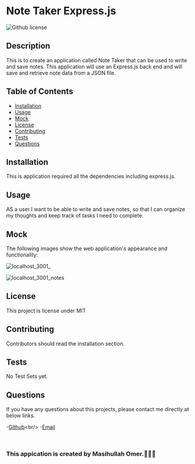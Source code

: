 # Note Taker Express.js

![Github license](https://img.shields.io/badge/license-MIT-red.svg)

## Description

This is to create an application called Note Taker that can be used to write and save notes. This application will use an Express.js back end and will save and retrieve note data from a JSON file.

## Table of Contents

- [Installation](#installation)
- [Usage](#usage)
- [Mock](#mock)
- [License](#license)
- [Contributing](#contributing)
- [Tests](#tests)
- [Questions](#questions)

## Installation

This is application required all the dependencies including express.js.

## Usage

AS a user I want to be able to write and save notes, so that I can organize my thoughts and keep track of tasks I need to complete.

## Mock

The following images show the web application's appearance and functionality:

![localhost_3001_](https://user-images.githubusercontent.com/111917255/224788814-22d3516e-9599-42d7-91ca-d3523829f177.png)

![localhost_3001_notes](https://user-images.githubusercontent.com/111917255/224788846-2620f6f5-038f-4c34-872d-fb36fd514929.png)

## License

This project is license under MIT

## Contributing

Contributors should read the installation section.

## Tests

No Test Sets yet.

## Questions

If you have any questions about this projects, please contact me directly at below links.

-[Github]('https://github.com/OmerMasih')<br/> -[Email]('https://github.com/masihomer123@gmail.com')

  <br/>

### This appication is created by Masihullah Omer.🧑🏻‍💻
